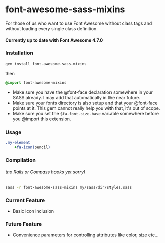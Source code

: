 # font-awesome-sass-mixins
For those of us who want to use Font Awesome without class tags and without loading every single class definition.

#### Currently up to date with Font Awesome 4.7.0

### Installation

```bash
gem install font-awesome-sass-mixins
```
then

```sass
@import font-awesome-mixins
```

- Make sure you have the @font-face declaration somewhere in your SASS already. I may add that automatically in the near future.
- Make sure your fonts directory is also setup and that your @font-face points at it. This gem cannot really help you with that, it's out of scope.
- Make sure you set the `$fa-font-size-base` variable somewhere before you @import this extension.

### Usage

```sass
.my-element
	+fa-icon(pencil)
```

### Compilation
###### (no Rails or Compass hooks yet sorry)

```bash
sass -r font-awesome-sass-mixins my/sass/dir/styles.sass
```

### Current Feature

- Basic icon inclusion

### Future Feature

- Convenience parameters for controlling attributes like color, size etc...


